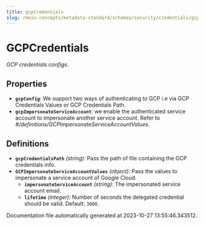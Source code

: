 ```yaml
---
title: gcpCredentials
slug: /main-concepts/metadata-standard/schemas/security/credentials/gcpcredentials
---
```


# GCPCredentials

*GCP credentials configs.*

## Properties

- **`gcpConfig`**: We support two ways of authenticating to GCP i.e via GCP Credentials Values or GCP Credentials Path.
- **`gcpImpersonateServiceAccount`**: we enable the authenticated service account to impersonate another service account. Refer to *#/definitions/GCPImpersonateServiceAccountValues*.
## Definitions

- **`gcpCredentialsPath`** *(string)*: Pass the path of file containing the GCP credentials info.
- **`GCPImpersonateServiceAccountValues`** *(object)*: Pass the values to impersonate a service account of Google Cloud.
  - **`impersonateServiceAccount`** *(string)*: The impersonated service account email.
  - **`lifetime`** *(integer)*: Number of seconds the delegated credential should be valid. Default: `3600`.


Documentation file automatically generated at 2023-10-27 13:55:46.343512.
